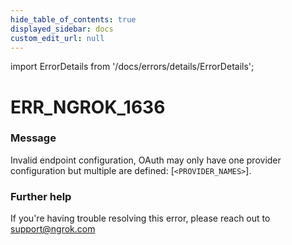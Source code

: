 ```yaml
---
hide_table_of_contents: true
displayed_sidebar: docs
custom_edit_url: null
---
```


import ErrorDetails from '/docs/errors/details/ErrorDetails';

# ERR_NGROK_1636

### Message
Invalid endpoint configuration, OAuth may only have one provider configuration but multiple are defined: [`<PROVIDER_NAMES>`].

### Further help
If you're having trouble resolving this error, please reach out to [support@ngrok.com](mailto:support@ngrok.com?subject=Help%20with%20ERR_NGROK_1636)

<ErrorDetails error='err_ngrok_1636' />
